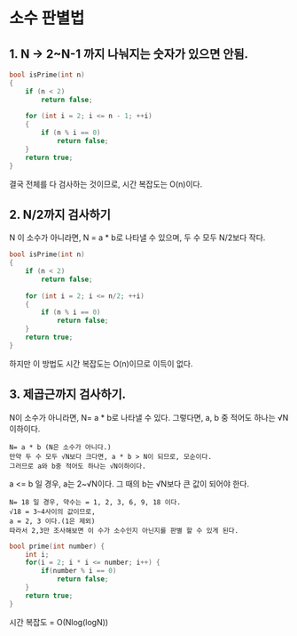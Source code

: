 #  소수 판별법

##  1. N -> 2~N-1 까지 나눠지는 숫자가 있으면 안됨.

```c
bool isPrime(int n)
{
    if (n < 2)
        return false;
 
    for (int i = 2; i <= n - 1; ++i)
    {
        if (n % i == 0)
            return false;
    }
    return true;
}
```
결국 전체를 다 검사하는 것이므로, 시간 복잡도는 O(n)이다.

## 2. N/2까지 검사하기

N 이 소수가 아니라면, N = a * b로 나타낼 수 있으며,
두 수 모두 N/2보다 작다. 

```c
bool isPrime(int n)
{
    if (n < 2)
        return false;
 
    for (int i = 2; i <= n/2; ++i)
    {
        if (n % i == 0)
            return false;
    }
    return true;
}
```
하지만 이 방법도 시간 복잡도는 O(n)이므로 이득이 없다.

## 3. 제곱근까지 검사하기.

N이 소수가 아니라면, N= a * b로 나타낼 수 있다.
그렇다면, a, b 중 적어도 하나는 √N 이하이다.
~~~
N= a * b (N은 소수가 아니다.)
만약 두 수 모두 √N보다 크다면, a * b > N이 되므로, 모순이다.
그러므로 a와 b중 적어도 하나는 √N이하이다.
~~~

a <= b 일 경우, a는 2~√N이다. 그 때의 b는 √N보다 큰 값이 되어야 한다.

~~~
N= 18 일 경우, 약수는 = 1, 2, 3, 6, 9, 18 이다.
√18 = 3~4사이의 값이므로, 
a = 2, 3 이다.(1은 제외) 
따라서 2,3만 조사해보면 이 수가 소수인지 아닌지를 판별 할 수 있게 된다.
~~~

```c
bool prime(int number) {
    int i;
    for(i = 2; i * i <= number; i++) {
        if(number % i == 0)
            return false;
    }
    return true;
}
```
시간 복잡도 = O(Nlog(logN))

